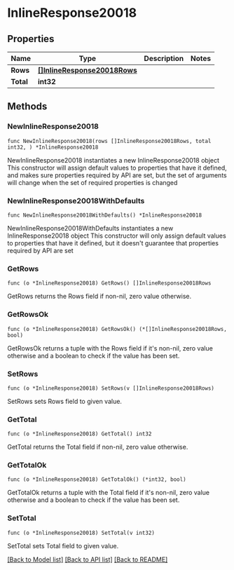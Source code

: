 # InlineResponse20018

## Properties

Name | Type | Description | Notes
------------ | ------------- | ------------- | -------------
**Rows** | [**[]InlineResponse20018Rows**](InlineResponse20018Rows.md) |  | 
**Total** | **int32** |  | 

## Methods

### NewInlineResponse20018

`func NewInlineResponse20018(rows []InlineResponse20018Rows, total int32, ) *InlineResponse20018`

NewInlineResponse20018 instantiates a new InlineResponse20018 object
This constructor will assign default values to properties that have it defined,
and makes sure properties required by API are set, but the set of arguments
will change when the set of required properties is changed

### NewInlineResponse20018WithDefaults

`func NewInlineResponse20018WithDefaults() *InlineResponse20018`

NewInlineResponse20018WithDefaults instantiates a new InlineResponse20018 object
This constructor will only assign default values to properties that have it defined,
but it doesn't guarantee that properties required by API are set

### GetRows

`func (o *InlineResponse20018) GetRows() []InlineResponse20018Rows`

GetRows returns the Rows field if non-nil, zero value otherwise.

### GetRowsOk

`func (o *InlineResponse20018) GetRowsOk() (*[]InlineResponse20018Rows, bool)`

GetRowsOk returns a tuple with the Rows field if it's non-nil, zero value otherwise
and a boolean to check if the value has been set.

### SetRows

`func (o *InlineResponse20018) SetRows(v []InlineResponse20018Rows)`

SetRows sets Rows field to given value.


### GetTotal

`func (o *InlineResponse20018) GetTotal() int32`

GetTotal returns the Total field if non-nil, zero value otherwise.

### GetTotalOk

`func (o *InlineResponse20018) GetTotalOk() (*int32, bool)`

GetTotalOk returns a tuple with the Total field if it's non-nil, zero value otherwise
and a boolean to check if the value has been set.

### SetTotal

`func (o *InlineResponse20018) SetTotal(v int32)`

SetTotal sets Total field to given value.



[[Back to Model list]](../README.md#documentation-for-models) [[Back to API list]](../README.md#documentation-for-api-endpoints) [[Back to README]](../README.md)


